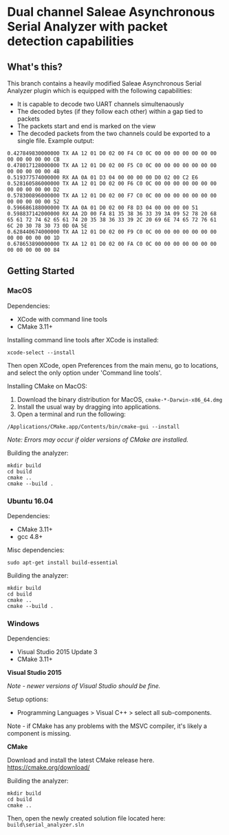 # Dual channel Saleae Asynchronous Serial Analyzer with packet detection capabilities

## What's this?

This branch contains a heavily modified Saleae Asynchronous Serial Analyzer plugin which is equipped with the following capabilities:

- It is capable to decode two UART channels simultenaously
- The decoded bytes (if they follow each other) within a gap tied to packets
- The packets start and end is marked on the view
- The decoded packets from the two channels could be exported to a single file. Example output:
```
0.427849830000000 TX AA 12 01 D0 02 00 F4 C0 0C 00 00 00 00 00 00 00 00 00 00 00 00 CB
0.478017128000000 TX AA 12 01 D0 02 00 F5 C0 0C 00 00 00 00 00 00 00 00 00 00 00 00 4B
0.519377574000000 RX AA 0A 01 D3 04 00 00 00 00 D0 02 00 C2 E6
0.528160586000000 TX AA 12 01 D0 02 00 F6 C0 0C 00 00 00 00 00 00 00 00 00 00 00 00 D2
0.578300896000000 TX AA 12 01 D0 02 00 F7 C0 0C 00 00 00 00 00 00 00 00 00 00 00 00 52
0.596686188000000 TX AA 0A 01 D0 02 00 F8 D3 04 00 00 00 00 51
0.598837142000000 RX AA 2D 00 FA 81 35 38 36 33 39 3A 09 52 78 20 68 65 61 72 74 62 65 61 74 20 35 38 36 33 39 2C 20 69 6E 74 65 72 76 61 6C 20 30 78 30 73 0D 0A 5E
0.628440674000000 TX AA 12 01 D0 02 00 F9 C0 0C 00 00 00 00 00 00 00 00 00 00 00 00 1D
0.678653890000000 TX AA 12 01 D0 02 00 FA C0 0C 00 00 00 00 00 00 00 00 00 00 00 00 84
```

## Getting Started

### MacOS

Dependencies:
- XCode with command line tools
- CMake 3.11+

Installing command line tools after XCode is installed:
```
xcode-select --install
```

Then open XCode, open Preferences from the main menu, go to locations, and select the only option under 'Command line tools'.

Installing CMake on MacOS:

1. Download the binary distribution for MacOS, `cmake-*-Darwin-x86_64.dmg`
2. Install the usual way by dragging into applications.
3. Open a terminal and run the following:
```
/Applications/CMake.app/Contents/bin/cmake-gui --install
```
*Note: Errors may occur if older versions of CMake are installed.*

Building the analyzer:
```
mkdir build
cd build
cmake ..
cmake --build .
```

### Ubuntu 16.04

Dependencies:
- CMake 3.11+
- gcc 4.8+

Misc dependencies:

```
sudo apt-get install build-essential
```

Building the analyzer:
```
mkdir build
cd build
cmake ..
cmake --build .
```

### Windows

Dependencies:
- Visual Studio 2015 Update 3
- CMake 3.11+

**Visual Studio 2015**

*Note - newer versions of Visual Studio should be fine.*

Setup options:
- Programming Languages > Visual C++ > select all sub-components.

Note - if CMake has any problems with the MSVC compiler, it's likely a component is missing.

**CMake**

Download and install the latest CMake release here.
https://cmake.org/download/

Building the analyzer:
```
mkdir build
cd build
cmake ..
```

Then, open the newly created solution file located here: `build\serial_analyzer.sln`
